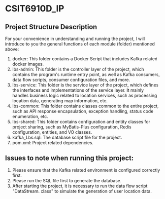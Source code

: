 # CSIT6910D_IP

## Project Structure Description
For your convenience in understanding and running the project, I will introduce to you the general functions of each module (folder) mentioned above:
1. docker: This folder contains a Docker Script that includes Kafka related docker images.
2. lbs-admin: This folder is the controller layer of the project, which contains the program's runtime entry point, as well as Kafka consumers, data flow scripts, consumer configuration files, and more.
3. lbs-service: This folder is the service layer of the project, which defines the interfaces and implementations of the service layer. It mainly handles business logic related to location services, such as processing location data, generating map information, etc.
4. lbs-common: This folder contains classes common to the entire project, such as API response encapsulation, exception handling, status code enumeration, etc.
5. lbs-shared: This folder contains configuration and entity classes for project sharing, such as MyBatis-Plus configuration, Redis configuration, entities, and VO classes.
6. kafka_Lbs.sql: The database script file for the project.
7. pom.xml: Project related dependencies.


## Issues to note when running this project:
1. Please ensure that the Kafka related environment is configured correctly first.
2. Please run the SQL file first to generate the database.
3. After starting the project, it is necessary to run the data flow script "DataStream. class" to simulate the generation of user location data.

